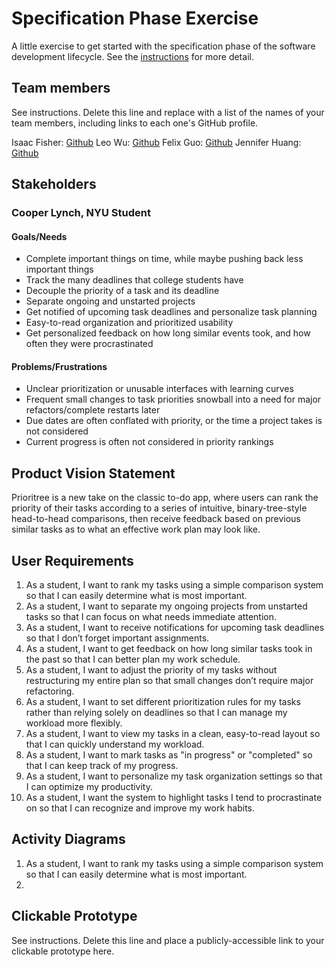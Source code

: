 # Specification Phase Exercise

A little exercise to get started with the specification phase of the software development lifecycle. See the [instructions](instructions.md) for more detail.

## Team members

See instructions. Delete this line and replace with a list of the names of your team members, including links to each one's GitHub profile.

Isaac Fisher: [Github](https://github.com/isaac1000000)
Leo Wu: [Github](https://github.com/leowu777)
Felix Guo: [Github](https://github.com/Fel1xgte)
Jennifer Huang: [Github](https://github.com/jennhng)

## Stakeholders

### Cooper Lynch, NYU Student
#### Goals/Needs
- Complete important things on time, while maybe pushing back less important things
- Track the many deadlines that college students have
- Decouple the priority of a task and its deadline
- Separate ongoing and unstarted projects
- Get notified of upcoming task deadlines and personalize task planning
- Easy-to-read organization and prioritized usability
- Get personalized feedback on how long similar events took, and how often they were procrastinated

#### Problems/Frustrations
- Unclear prioritization or unusable interfaces with learning curves
- Frequent small changes to task priorities snowball into a need for major refactors/complete restarts later
- Due dates are often conflated with priority, or the time a project takes is not considered
- Current progress is often not considered in priority rankings

## Product Vision Statement

Prioritree is a new take on the classic to-do app, where users can rank the priority of their tasks according to a series of intuitive, binary-tree-style head-to-head comparisons, then receive feedback based on previous similar tasks as to what an effective work plan may look like.

## User Requirements

1. As a student, I want to rank my tasks using a simple comparison system so that I can easily determine what is most important.
2. As a student, I want to separate my ongoing projects from unstarted tasks so that I can focus on what needs immediate attention.
3. As a student, I want to receive notifications for upcoming task deadlines so that I don’t forget important assignments.
4. As a student, I want to get feedback on how long similar tasks took in the past so that I can better plan my work schedule.
5. As a student, I want to adjust the priority of my tasks without restructuring my entire plan so that small changes don’t require major refactoring.
6. As a student, I want to set different prioritization rules for my tasks rather than relying solely on deadlines so that I can manage my workload more flexibly.
7. As a student, I want to view my tasks in a clean, easy-to-read layout so that I can quickly understand my workload.
8. As a student, I want to mark tasks as "in progress" or "completed" so that I can keep track of my progress.
9. As a student, I want to personalize my task organization settings so that I can optimize my productivity.
10. As a student, I want the system to highlight tasks I tend to procrastinate on so that I can recognize and improve my work habits.

## Activity Diagrams

1. As a student, I want to rank my tasks using a simple comparison system so that I can easily determine what is most important.
2. 

## Clickable Prototype

See instructions. Delete this line and place a publicly-accessible link to your clickable prototype here.
